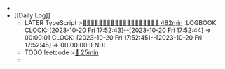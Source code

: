 -
- [[Daily Log]]
	- LATER TypeScript >[🍅🍅🍅🍅🍅🍅🍅🍅🍅🍅🍅🍅🍅🍅🍅🍅🍅🍅🍅 482min](#agenda-pomo://?t=f-1695308311115-1500%2Cf-1695349099714-1500%2Cf-1695375858482-1500%2Cf-1695436687117-1500%2Cf-1695439181707-1500%2Cf-1695440766587-1500%2Cf-1695609414468-1500%2Cf-1695611363614-1500%2Cf-1695617211394-1500%2Cf-1695738062666-1500%2Cf-1695739908407-1500%2Cf-1695800100290-1500%2Cf-1695806728733-1500%2Cf-1695896293791-1500%2Cf-1695915823289-1500%2Cf-1696310108797-1500%2Cf-1696314458898-1500%2Cf-1696348867602-1500%2Cf-1696515130779-1500%2Cp-1696516837319-390)
	  :LOGBOOK:
	  CLOCK: [2023-10-20 Fri 17:52:43]--[2023-10-20 Fri 17:52:44] =>  00:00:01
	  CLOCK: [2023-10-20 Fri 17:52:45]--[2023-10-20 Fri 17:52:45] =>  00:00:00
	  :END:
	- TODO leetcode >[🍅 25min](#agenda-pomo://?t=f-1697795592296-1500)
	-